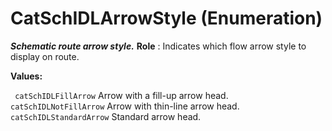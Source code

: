 # CatSchIDLArrowStyle (Enumeration)

**_Schematic route arrow style._**
**Role** : Indicates which flow arrow style to display on route.

**Values:**

` catSchIDLFillArrow`      Arrow with a fill-up arrow head.
` catSchIDLNotFillArrow`      Arrow with thin-line arrow head.
` catSchIDLStandardArrow`      Standard arrow head.